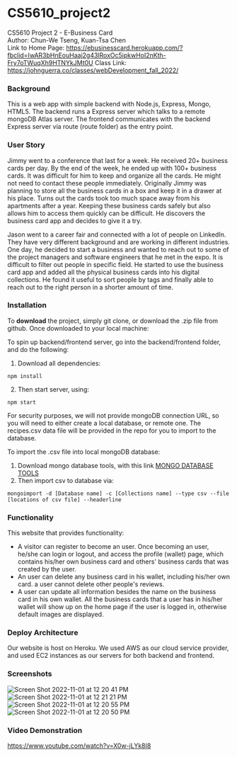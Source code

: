 # CS5610_project2
CS5610 Project 2 - E-Business Card   
Author: Chun-We Tseng, Kuan-Tsa Chen   
Link to Home Page: https://ebusinesscard.herokuapp.com/?fbclid=IwAR3bHnEouHaaj2g43lRoxOc5ipkwHoI2nKth-Fry7oTWuqXh9HTNYkJMt0U
Class Link: https://johnguerra.co/classes/webDevelopment_fall_2022/

### Background

This is a web app with simple backend with Node.js, Express, Mongo, HTML5. The backend runs a Express server which talks to a remote mongoDB Atlas server. The frontend communicates with the backend Express server via route (route folder) as the entry point.

### User Story
Jimmy went to a conference that last for a week. He received 20+ business cards per day. By the end of the week, he ended up with 100+ business cards. It was difficult for him to keep and organize all the cards. He might not need to contact these people immediately. Originally Jimmy was planning to store all the business cards in a box and keep it in a drawer at his place. Turns out the cards took too much space away from his apartments after a year. Keeping these business cards safely but also allows him to access them quickly can be difficult. He discovers the business card app and decides to give it a try.

 Jason went to a career fair and connected with a lot of people on LinkedIn. They have very different background and are working in different industries. One day, he decided to start a business and wanted to reach out to some of the project managers and software engineers that he met in the expo. It is difficult to filter out people in specific field.  He started to use the business card app and added all the physical business cards into his digital collections. He found it useful to sort people by tags and finally able to reach out to the right person in a shorter amount of time.

### Installation
To __download__ the project, simply git clone, or download the .zip file from github.
Once downloaded to your local machine:

To spin up backend/frontend server, go into the backend/frontend folder, and do the following:

1. Download all dependencies:
```
npm install
```
2. Then start server, using:
```
npm start
```

For security purposes, we will not provide mongoDB connection URL, so you will need to either create a local database, or remote one.
The recipes.csv data file will be provided in the repo for you to import to the database.

To import the .csv file into local mongoDB database:
1. Download mongo database tools, with this link [MONGO DATABASE TOOLS](https://www.mongodb.com/try/download/database-tools)
2. Then import csv to database via:
```
mongoimport -d [Database name] -c [Collections name] --type csv --file [locations of csv file] --headerline
```

### Functionality

This website that provides functionality:
- A visitor can register to become an user. Once becoming an user, he/she can login or logout, and access the profile (wallet) page, which contains his/her own business card and others' business cards that was created by the user.
- An user can delete any business card in his wallet, including his/her own card. a user cannot delete other people's reviews.
- A user can update all information besides the name on the business card in his own wallet. All the business cards that a user has in his/her wallet will show up on the home page if the user is logged in, otherwise default images are displayed. 


### Deploy Architecture
Our website is host on Heroku. We used AWS as our cloud service provider, and used EC2 instances as our servers for both backend and frontend. 



### Screenshots

![Screen Shot 2022-11-01 at 12 20 41 PM](https://user-images.githubusercontent.com/49644422/199321709-a83ef98a-eca2-46f0-b486-dc9ca7ba2eac.png)
![Screen Shot 2022-11-01 at 12 21 21 PM](https://user-images.githubusercontent.com/49644422/199321695-0f4bd2a7-4fe2-4d1a-8d6e-df1acceab47f.png)
![Screen Shot 2022-11-01 at 12 20 55 PM](https://user-images.githubusercontent.com/49644422/199321706-333e962d-4581-4731-bab4-adccf477825e.png)
![Screen Shot 2022-11-01 at 12 20 50 PM](https://user-images.githubusercontent.com/49644422/199321707-30b9a585-071f-43d5-88b0-e2f58968d557.png)




### Video Demonstration

https://www.youtube.com/watch?v=X0w-jLYk8I8
